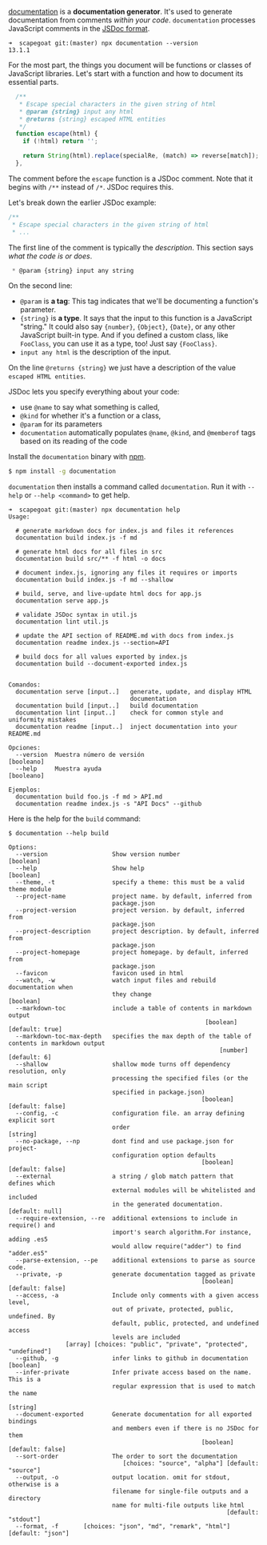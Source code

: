 [documentation](https://github.com/documentationjs/documentation/blob/HEAD/docs/GETTING_STARTED.md) is a **documentation generator**. It's used to generate documentation from comments _within your code_. `documentation` processes JavaScript comments
in the [JSDoc format](https://jsdoc.app/about-getting-started.html). 

```
➜  scapegoat git:(master) npx documentation --version
13.1.1
```

For the most part, the things you document will be functions or classes
of JavaScript libraries. Let's start with a function and how to document
its essential parts.

```js
  /**
   * Escape special characters in the given string of html
   * @param {string} input any html
   * @returns {string} escaped HTML entities
   */
  function escape(html) {
    if (!html) return '';

    return String(html).replace(specialRe, (match) => reverse[match]);
  },
```

The comment before the `escape` function is a JSDoc comment. Note that it
begins with `/**` instead of `/*`. JSDoc requires this.

Let's break down the earlier JSDoc example:

```js
/**
 * Escape special characters in the given string of html
 * ...
```

The first line of the comment is typically the _description_. This section
says _what the code is or does_.

```js
 * @param {string} input any string
```

On the second line:

* `@param` is **a tag**: This tag indicates that we'll be documenting a function's parameter.
* `{string}` is **a type**. It says that the input to this function is
  a JavaScript "string." It could also say `{number}`,
  `{Object}`, `{Date}`, or any other JavaScript built-in type. And if you
  defined a custom class, like `FooClass`, you can use it as a type, too! Just say `{FooClass}`.
* `input any html` is the description of the input.

On the  line `@returns {string}` we just have a description of the value `escaped HTML entities`.

JSDoc lets you specify  everything about your code:
* use `@name` to say what something is called, 
* `@kind` for whether it's a function
or a class, 
* `@param` for its parameters 
* `documentation` automatically populates `@name`, `@kind`, and `@memberof` tags based on its reading of the code

Install the `documentation` binary with [npm](https://www.npmjs.com/).

```sh
$ npm install -g documentation
```

`documentation` then installs a command called `documentation`. Run it with
`--help` or `--help <command>` to get help.

```
➜  scapegoat git:(master) npx documentation help
Usage:

  # generate markdown docs for index.js and files it references
  documentation build index.js -f md

  # generate html docs for all files in src
  documentation build src/** -f html -o docs

  # document index.js, ignoring any files it requires or imports
  documentation build index.js -f md --shallow

  # build, serve, and live-update html docs for app.js
  documentation serve app.js

  # validate JSDoc syntax in util.js
  documentation lint util.js

  # update the API section of README.md with docs from index.js
  documentation readme index.js --section=API

  # build docs for all values exported by index.js
  documentation build --document-exported index.js


Comandos:
  documentation serve [input..]   generate, update, and display HTML
                                  documentation
  documentation build [input..]   build documentation
  documentation lint [input..]    check for common style and uniformity mistakes
  documentation readme [input..]  inject documentation into your README.md

Opciones:
  --version  Muestra número de versión                                [booleano]
  --help     Muestra ayuda                                            [booleano]

Ejemplos:
  documentation build foo.js -f md > API.md
  documentation readme index.js -s "API Docs" --github
```

Here is the help for the `build` command:

```
$ documentation --help build

Options:
  --version                  Show version number                       [boolean]
  --help                     Show help                                 [boolean]
  --theme, -t                specify a theme: this must be a valid theme module
  --project-name             project name. by default, inferred from
                             package.json
  --project-version          project version. by default, inferred from
                             package.json
  --project-description      project description. by default, inferred from
                             package.json
  --project-homepage         project homepage. by default, inferred from
                             package.json
  --favicon                  favicon used in html
  --watch, -w                watch input files and rebuild documentation when
                             they change                               [boolean]
  --markdown-toc             include a table of contents in markdown output
                                                       [boolean] [default: true]
  --markdown-toc-max-depth   specifies the max depth of the table of contents in markdown output
                                                           [number] [default: 6]
  --shallow                  shallow mode turns off dependency resolution, only
                             processing the specified files (or the main script
                             specified in package.json)
                                                      [boolean] [default: false]
  --config, -c               configuration file. an array defining explicit sort
                             order                                      [string]
  --no-package, --np         dont find and use package.json for project-
                             configuration option defaults
                                                      [boolean] [default: false]
  --external                 a string / glob match pattern that defines which
                             external modules will be whitelisted and included
                             in the generated documentation.     [default: null]
  --require-extension, --re  additional extensions to include in require() and
                             import's search algorithm.For instance, adding .es5
                             would allow require("adder") to find "adder.es5"
  --parse-extension, --pe    additional extensions to parse as source code.
  --private, -p              generate documentation tagged as private
                                                      [boolean] [default: false]
  --access, -a               Include only comments with a given access level,
                             out of private, protected, public, undefined. By
                             default, public, protected, and undefined access
                             levels are included
                [array] [choices: "public", "private", "protected", "undefined"]
  --github, -g               infer links to github in documentation    [boolean]
  --infer-private            Infer private access based on the name. This is a
                             regular expression that is used to match the name
                                                                        [string]
  --document-exported        Generate documentation for all exported bindings
                             and members even if there is no JSDoc for them
                                                      [boolean] [default: false]
  --sort-order               The order to sort the documentation
                                [choices: "source", "alpha"] [default: "source"]
  --output, -o               output location. omit for stdout, otherwise is a
                             filename for single-file outputs and a directory
                             name for multi-file outputs like html
                                                             [default: "stdout"]
  --format, -f       [choices: "json", "md", "remark", "html"] [default: "json"]
```
